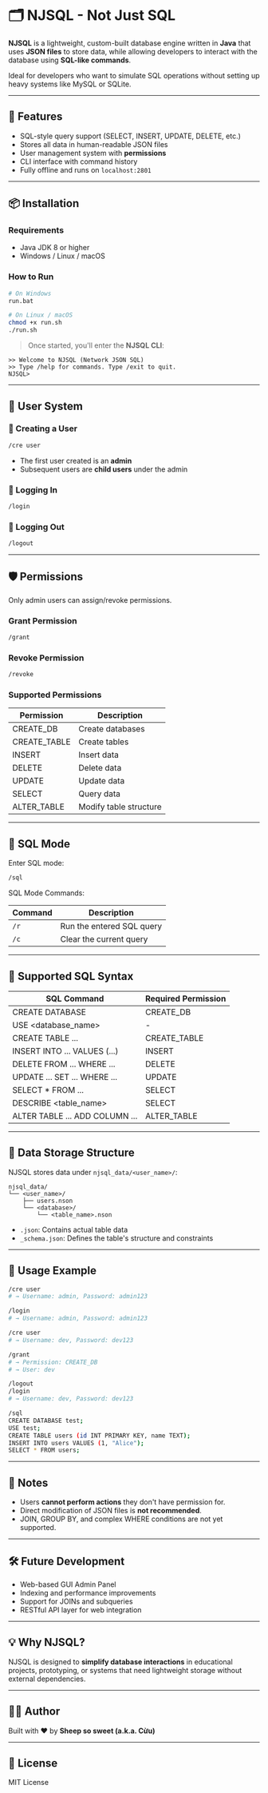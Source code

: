 # 🗂️ NJSQL - Not Just SQL

**NJSQL** is a lightweight, custom-built database engine written in **Java** that uses **JSON files** to store data, while allowing developers to interact with the database using **SQL-like commands**.

Ideal for developers who want to simulate SQL operations without setting up heavy systems like MySQL or SQLite.

---

## 🚀 Features

- SQL-style query support (SELECT, INSERT, UPDATE, DELETE, etc.)
- Stores all data in human-readable JSON files
- User management system with **permissions**
- CLI interface with command history
- Fully offline and runs on `localhost:2801`

---

## 📦 Installation

### Requirements
- Java JDK 8 or higher
- Windows / Linux / macOS

### How to Run
```bash
# On Windows
run.bat

# On Linux / macOS
chmod +x run.sh
./run.sh
```

> Once started, you'll enter the **NJSQL CLI**:
```
>> Welcome to NJSQL (Network JSON SQL)
>> Type /help for commands. Type /exit to quit.
NJSQL>
```

---

## 🔐 User System

### 👤 Creating a User
```bash
/cre user
```
- The first user created is an **admin**
- Subsequent users are **child users** under the admin

### 🔑 Logging In
```bash
/login
```

### 🚪 Logging Out
```bash
/logout
```

---

## 🛡️ Permissions

Only admin users can assign/revoke permissions.

### Grant Permission
```bash
/grant
```

### Revoke Permission
```bash
/revoke
```

### Supported Permissions

| Permission     | Description                |
|----------------|----------------------------|
| CREATE_DB      | Create databases           |
| CREATE_TABLE   | Create tables              |
| INSERT         | Insert data                |
| DELETE         | Delete data                |
| UPDATE         | Update data                |
| SELECT         | Query data                 |
| ALTER_TABLE    | Modify table structure     |

---

## 🧠 SQL Mode

Enter SQL mode:
```bash
/sql
```

SQL Mode Commands:

| Command | Description                  |
|---------|------------------------------|
| `/r`    | Run the entered SQL query    |
| `/c`    | Clear the current query      |

---

## 📘 Supported SQL Syntax

| SQL Command                       | Required Permission |
|----------------------------------|---------------------|
| CREATE DATABASE <name>           | CREATE_DB           |
| USE <database_name>              | -                   |
| CREATE TABLE ...                 | CREATE_TABLE        |
| INSERT INTO ... VALUES (...)     | INSERT              |
| DELETE FROM ... WHERE ...        | DELETE              |
| UPDATE ... SET ... WHERE ...     | UPDATE              |
| SELECT * FROM ...                | SELECT              |
| DESCRIBE <table_name>            | SELECT              |
| ALTER TABLE ... ADD COLUMN ...   | ALTER_TABLE         |

---

## 📂 Data Storage Structure

NJSQL stores data under `njsql_data/<user_name>/`:

```
njsql_data/
└── <user_name>/
    ├── users.nson
    └── <database>/
        └── <table_name>.nson
```

- `.json`: Contains actual table data
- `_schema.json`: Defines the table's structure and constraints

---

## 🧪 Usage Example

```bash
/cre user
# → Username: admin, Password: admin123

/login
# → Username: admin, Password: admin123

/cre user
# → Username: dev, Password: dev123

/grant
# → Permission: CREATE_DB
# → User: dev

/logout
/login
# → Username: dev, Password: dev123

/sql
CREATE DATABASE test;
USE test;
CREATE TABLE users (id INT PRIMARY KEY, name TEXT);
INSERT INTO users VALUES (1, "Alice");
SELECT * FROM users;
```

---

## 📝 Notes

- Users **cannot perform actions** they don't have permission for.
- Direct modification of JSON files is **not recommended**.
- JOIN, GROUP BY, and complex WHERE conditions are not yet supported.

---

## 🛠️ Future Development

- Web-based GUI Admin Panel
- Indexing and performance improvements
- Support for JOINs and subqueries
- RESTful API layer for web integration

---

## 💡 Why NJSQL?

NJSQL is designed to **simplify database interactions** in educational projects, prototyping, or systems that need lightweight storage without external dependencies.

---

## 👨‍💻 Author

Built with ❤️ by **Sheep so sweet (a.k.a. Cừu)**

---

## 📜 License

MIT License
